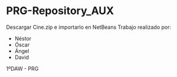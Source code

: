 # PRG-Repository_AUX

Descargar Cine.zip e importarlo en NetBeans
Trabajo realizado por:
<ul>
  <li>Néstor</li>
  <li>Óscar</li>
  <li>Ángel</li>
  <li>David</li>
</ul>

1ºDAW - PRG
